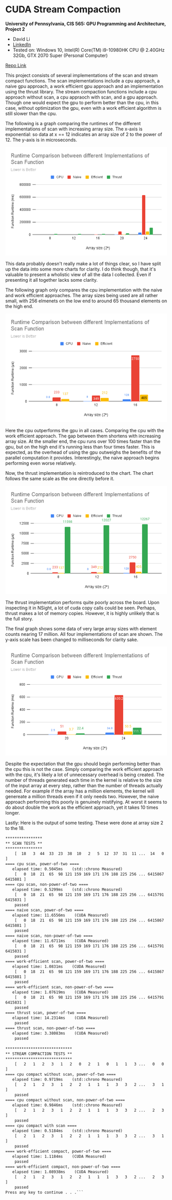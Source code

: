 CUDA Stream Compaction
======================

**University of Pennsylvania, CIS 565: GPU Programming and Architecture, Project 2**

* David Li
* [LinkedIn](https://www.linkedin.com/in/david-li-15b83817b/)
* Tested on: Windows 10, Intel(R) Core(TM) i9-10980HK CPU @ 2.40GHz 32Gb, GTX 2070 Super (Personal Computer)

[Repo Link](https://github.com/theCollegeBoardOfc/Project2-Stream-Compaction)

This project consists of several implementations of the scan and stream compact functions. The scan implementations include a cpu approach, a naive gpu approach, a work efficient gpu approach and an implementation using the thrust library. The stream compaction functions include a cpu approach without scan, a cpu appraoch with scan, and a gpu approach. Though one would expect the gpu to perform better than the cpu, in this case, without optimization the gpu, even with a work efficient algorithm is still slower than the cpu.

The following is a graph comparing the runtimes of the different implementations of scan with increasing array size. The x-axis is exponential: so data at x == 12 indicates an array size of 2 to the power of 12. The y-axis is in microseconds.

![](img/img1.png)

This data probably doesn't really make a lot of things clear, so I have split up the data into some more charts for clarity. I do think though, that it's valuable to present a wholistic view of all the data I collected. Even if presenting it all together lacks some clarity.

The following graph only compares the cpu implementation with the naive and work efficient approaches. The array sizes being used are all rather small, with 256 elmenets on the low end to around 65 thousand elements on the high end. 

![](img/img2.png)

Here the cpu outperforms the gpu in all cases. Comparing the cpu with the work efficient approach. The gap between them shortens with increasing array size. At the smaller end, the cpu runs over 100 times faster than the gpu, but on the high end it's running less than four times faster. This is expected, as the overhead of using the gpu outweighs the benefits of the parallel computation it provides. Interestingly, the naive approach begins performing even worse relatively. 

Now, the thrust implementation is reintroduced to the chart. The chart follows the same scale as the one directly before it.

![](img/img3.png)

The thrust implementation performs quite poorly across the board. Upon inspecting it in NSight, a lot of cuda copy calls could be seen. Perhaps, thrust makes a lot of memory copies. However, it is highly unlikely that is the full story.

The final graph shows some data of very large array sizes with element counts nearing 17 million. All four implementations of scan are shown. The y-axis scale has been changed to milliseconds for clarity sake.

![](img/img4.png)

Despite the expectation that the gpu should begin performing better than the cpu this is not the case. Simply comparing the work efficient approach with the cpu, it's likely a lot of unnecessary overhead is being created. The number of threads generated each time in the kernel is relative to the size of the input array at every step, rather than the number of threads actually needed. For example if the array has a million elements, the kernel will genereate a million threads even if it only needs two. However, the naive approach performing this poorly is genuinely mistifying. At worst it seems to do about double the work as the efficient approach, yet it takes 10 times longer.

Lastly: Here is the output of some testing. These were done at array size 2 to the 18.
```
****************
** SCAN TESTS **
****************
    [  18   3  44  33  23  38  10   2   5  12  37  31  11 ...  14   0 ]
==== cpu scan, power-of-two ====
   elapsed time: 0.5045ms    (std::chrono Measured)
    [   0  18  21  65  98 121 159 169 171 176 188 225 256 ... 6415867 6415881 ]
==== cpu scan, non-power-of-two ====
   elapsed time: 0.5299ms    (std::chrono Measured)
    [   0  18  21  65  98 121 159 169 171 176 188 225 256 ... 6415791 6415831 ]
    passed
==== naive scan, power-of-two ====
   elapsed time: 11.6556ms    (CUDA Measured)
    [   0  18  21  65  98 121 159 169 171 176 188 225 256 ... 6415867 6415881 ]
    passed
==== naive scan, non-power-of-two ====
   elapsed time: 11.6711ms    (CUDA Measured)
    [   0  18  21  65  98 121 159 169 171 176 188 225 256 ... 6415791 6415831 ]
    passed
==== work-efficient scan, power-of-two ====
   elapsed time: 1.0831ms    (CUDA Measured)
    [   0  18  21  65  98 121 159 169 171 176 188 225 256 ... 6415867 6415881 ]
    passed
==== work-efficient scan, non-power-of-two ====
   elapsed time: 1.07619ms    (CUDA Measured)
    [   0  18  21  65  98 121 159 169 171 176 188 225 256 ... 6415791 6415831 ]
    passed
==== thrust scan, power-of-two ====
   elapsed time: 14.2314ms    (CUDA Measured)
    passed
==== thrust scan, non-power-of-two ====
   elapsed time: 3.38083ms    (CUDA Measured)
    passed

*****************************
** STREAM COMPACTION TESTS **
*****************************
    [   2   1   2   3   1   2   0   2   1   0   1   1   3 ...   0   0 ]
==== cpu compact without scan, power-of-two ====
   elapsed time: 0.9719ms    (std::chrono Measured)
    [   2   1   2   3   1   2   2   1   1   1   3   3   2 ...   3   1 ]
    passed
==== cpu compact without scan, non-power-of-two ====
   elapsed time: 0.9846ms    (std::chrono Measured)
    [   2   1   2   3   1   2   2   1   1   1   3   3   2 ...   2   3 ]
    passed
==== cpu compact with scan ====
   elapsed time: 0.5184ms    (std::chrono Measured)
    [   2   1   2   3   1   2   2   1   1   1   3   3   2 ...   3   1 ]
    passed
==== work-efficient compact, power-of-two ====
   elapsed time: 1.1184ms    (CUDA Measured)
    passed
==== work-efficient compact, non-power-of-two ====
   elapsed time: 1.08938ms    (CUDA Measured)
    [   2   1   2   3   1   2   2   1   1   1   3   3   2 ...   2   3 ]
    passed
Press any key to continue . . .```
